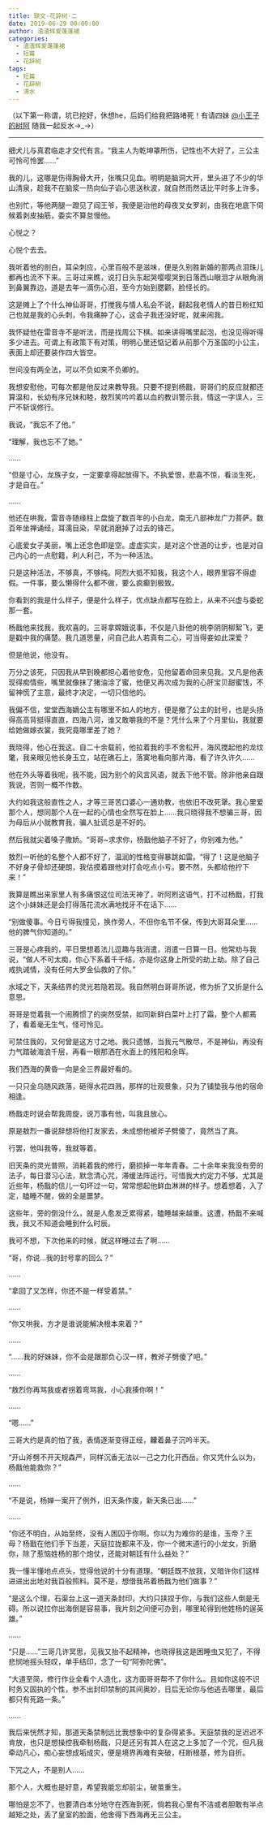 ```yaml
---
title: 联文·花辞树·二
date: 2019-06-29 00:00:00
author: 渣渣辉爱蓬蓬裙
categories: 
  - 渣渣辉爱蓬蓬裙
  - 短篇
  - 花辞树
tags: 
  - 短篇
  - 花辞树
  - 清水
---
```


（以下第一称谓，坑已挖好，休想he，后妈们给我把路堵死！有请四妹 [@小王子的树阿](https://xiaowangzideshua.lofter.com/) 随我一起反水→_→）

<!-- more -->

---

细犬儿与真君临走才交代有言。“我主人为乾坤罩所伤，记性也不大好了，三公主可怜可怜罢……”

我的儿，这哪是伤得胸骨大开，张嘴只见血。明明是脑洞大开，里头进了不少的华山清泉，趁我不在脑浆一热向仙子谄心思送秋波，就自然而然话比平时多上许多。

也别忙，等他两腿一蹬见了阎王爷，我便是治他的母夜叉女罗刹，由我在地底下伺候着剥皮抽筋，委实不算怠慢他。

心悦之？

心悦个去去。

我听着他的剖白，耳朵刺应，心里百般不是滋味，便是久别胜新婚的那两点泪珠儿都再也流不下来。三哥过来瞧，说打日头东起哭嘤嘤哭到日落西山眼泪才从眼角淌到鼻翼靠边，道是去年一滴伤心泪，至今方始到腮颧，脸怪长的。

这是摊上了个什么神仙哥哥，打搅我与情人私会不说，翻起我老情人的昔日粉红知己也就是我的心头刺，令我痛肿了心，这会子我还没好呢，就来闹我。

我怀疑他在雷音寺不是听法，而是找周公下棋。如来讲得嘴里起泡，也没见得听得多少进去。可谓上有政策下有对策，明明心里还惦记着从前那个万圣国的小公主，表面上却还要装作四大皆空。

世间没有两全法，可以不负如来不负卿的。

我想安慰他，可每次都是他反过来教导我。只要不提到杨戬，哥哥们的反应就都还算温和，长幼有序兄妹和睦，敖烈笑吟吟着以血的教训警示我，情这一字误人，三尸不斩误修行。

我说，“我忘不了他。”

“理解，我也忘不了她。”

……

“但是寸心，龙族子女，一定要拿得起放得下。不执爱恨，悲喜不惊，看淡生死，才是自在。”

……

他还在哄我，雷音寺随缘柱上盘旋了数百年的小白龙，南无八部神龙广力菩萨。数百年坐禅诵经，耳濡目染，早就消磨掉了过去的锋芒。

心底爱女子美丽，嘴上还念色即是空。虚虚实实，是对这个世道的让步，也是对自己内心的一点慰籍，利人利己，不为一种活法。

只是这种活法，不够真，不够纯。阿烈大抵不知我，我这个人，眼界里容不得虚假。一件事，要么懒得什么都不做，要么疯癫到极致。

你看到的我是什么样子，便是什么样子，优点缺点都写在脸上，从来不兴虚与委蛇那一套。

杨戬他来找我，我欢喜的。三哥拿嫦娥说事，不仅是八卦他的桃李阴阴柳絮飞，更是戳中我的痛楚。我几道思量，问自己此人若真有二心，可当得妾如此深爱？

但是他说，他没有。

万分之该死，只因我从早到晚都担心着他安危，见他留着命回来见我。又凡是他表现得痴情些，嘴里就像抹了猪油涂了蜜，他便又再次成为我的心肝宝贝甜蜜饯，不留神慌了主意，最终才决定，一切只信他的。

我偏不信，堂堂西海嫡公主有哪里不如人的地方，便是撤了公主的封号，也是头扬得高高背挺得直直，四海八河，谁又敢嚼我的不是？凭什么来了个月里仙，我就要给她做嫁衣裳，我究竟哪里差了她？

我晓得，他心在我这。自二十余载前，他拉着我的手不舍松开，海风搅起他的龙纹氅，我亲眼见他长身玉立，站在礁石上，落寞地看向那片海，看了许久许久……

他在外头等着我呢，我不能，因为别个的风言风语，就丢下他不管。除非他亲自跟我说，否则一概不作数。

大约如我这般直性之人，才等三哥苦口婆心一通劝教，也依旧不改死犟。我心里爱那个人，想同那个人在一起的心情也全然写在脸上……我只晓得我不想骗三哥，因为母后从小就教育我，骗人扯谎总是不好的。

然后我就尖着嗓子撒娇。“哥哥~求求你，杨戬他脑子不好了，你别难为他。”

敖烈一听他的名整个人都不好了，温润的性格变得暴跳如雷。“得了！这是他脑子不好身子骨却还硬朗，我估摸着跟他对打会吃点小亏。要不然，头都给他拧下来！”

我算是瞧出来家里人有多痛恨这位司法天神了，听阿煭这语气，打不过杨戬，打我这个小妹妹还是会打得落花流水满地找牙不在话下……

“别做傻事。今日亏得我撞见，换作旁人，不但你名节不保，传到大哥耳朵里……他的脾气你知道的。”

三哥是心疼我的，平日里想着法儿逗趣与我消遣，消遣一日算一日。他常劝与我说，“做人不可太痴，你心下系着千千结，亦是你这身上所受的劫上劫。除了自己戒执诫情，没有任何大罗金仙救的了你。”

水域之下，天条结界的灵光若隐若现。我自然明白哥哥所说，修为折了又折是什么意思。

哥哥是觉着我一个闹腾惯了的突然受禁，如同新鲜白菜叶上打了霜，整个人都蔫了，看着毫无生气，怪可怜见。

可禁住我的，又何曾是这方寸之地。我只遗憾，当我元气散尽，不是神仙，再没有力气踏破海浪千层，再看一眼那洒在水面上的残阳和余晖。

我们西海的黄昏一向是全三界最好看的。

一只只金乌随风跌落，砸得水花四溅，那样的壮观景象，只为了铺垫我与他的宿命相逢。

杨戬走时说会帮我周旋，说万事有他，叫我且放心。

原是敖烈一番说辞想将他打发家去，未成想他被斧子劈傻了，竟然当了真。

行罢，他叫我等，我就等着。

旧天条的灵光普照，消耗着我的修行，磨损掉一年年青春。二十余年来我没有旁的法子，每日潜习心法，默念清心咒，滞缓法阵运行。可惜我大约定力不够，尤其是近些年，杨戬的信儿一句坏过一句，常常想起他鲜血淋淋的样子。想着想着，入了定，瞌睡不醒，做的全是噩梦。

这些年，旁的倒没什么，就是人愈发乏累得紧，瞌睡越来越重。这遭，杨戬不来喊我，我又不知道会睡到什么时辰。

我可不想，下次他来的时候，就这样睡过去了啊……

“哥，你说…我的封号拿的回么？”

……

“拿回了又怎样，你还不是一样受着禁。”

……

“你又哄我，方才是谁说能解决根本来着？”

……

“……我的好妹妹，你不会是跟那负心汉一样，教斧子劈傻了吧。”

……

“敖烈你再骂我或者拐着弯骂我，小心我揍你啊！”

……

“嗯……”

三哥大约是真的怕了我，表情逐渐变得正经，齉着鼻子沉吟半天。

“开山斧劈不开天规森严，同样沉香无法以一己之力化开西岳。你又凭什么以为，杨戬他能救你？”

……

“不是说，杨婵一案开了例外，旧天条作废，新天条已出……”

……

“你还不明白，从始至终，没有人困囚于你啊。你以为为难你的是谁，玉帝？王母？杨戬在他们手下当差，天庭拉拢都来不及，你一个微末道行的小龙女，折磨你，除了惹恼姓杨的那个炮仗，还能对朝廷有什么益处？”

我一懂半懂地点点头，觉得他说的十分有道理。“朝廷既不放我，又暗许你们这样进进出出地对我百般照料。莫不是，想借我吊着杨戬为他们做事？”

“是这么个理，石渠台上这一道天条封印，大约只挟捏于你，与我们这些人倒是无碍。所以说拉你出海倒是容易事，我片刻之间便可办到，哪里轮得到他姓杨的逞英雄。”

……

“只是……”三哥几许冥思，见我又抬不起精神，也晓得我这是困睡虫又犯了，不得悲悯地摇头轻叹，单手结印，念了一句“阿弥陀佛”。

“大道至简，修行作业全看个人造化，这方面哥哥帮不了你什么。且如你这般不识时务又固执的个性，参不出封印禁制的其间奥妙，日后无论你与他逃去哪里，最后都只有死路一条。”

……

我后来恍然才知，那道天条禁制远比我想象中的复杂得紧多。天庭禁我的足迟迟不肯放，也只是想操控我牵制杨戬，只是还另有其人在这之上多加了一个咒，但凡我牵动凡心，痴心妄想成垢成灾，便是境界再难有突破，枉断根基，修为自折。

下咒之人，不是别人……

那个人，大概也是好意，希望我能忘却前尘，破茧重生。

哪怕是忘不了，也要清白本分地守在西海到死，倘若我心里有不洁或者胆敢有半点越矩之处，丢了皇室的脸面，他舍得下西海再无三公主。

